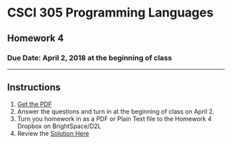 # CSCI 305 Programming Languages

## Homework 4

### Due Date: April 2, 2018 at the beginning of class

---

## Instructions

1. [Get the PDF](https://raw.githubusercontent.com/CSCI305/csci305-homework/master/hw4.pdf)
2. Answer the questions and turn in at the beginning of class on April 2.
3. Turn you homework in as a PDF or Plain Text file to the Homework 4 Dropbox on BrightSpace/D2L
4. Review the [Solution Here](hw4_solution.html)
